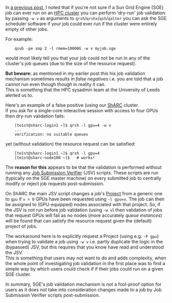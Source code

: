<!--
.. title: Job validation with Grid Engine: false negatives
.. author: Will Furnass
.. slug: sge-job-validation-2
.. date: 2017-04-19 10:15:00 UTC
.. tags:
.. category:
.. link:
.. description:
.. type: text
-->

In [a previous post](link://slug/sge-job-validation), 
I noted that if you're not sure if a Sun Grid Engine (SGE) job can ever run on an [HPC cluster](https://en.wikipedia.org/wiki/Supercomputer)
you can perform 'dry-run' job validation:
by passing `-w v` as arguments to `qrsh`/`qrshx`/`qsh`/`qalter` you can ask the SGE scheduler software 
if your job could ever run if the cluster were entirely empty of other jobs.

For example:

        qsub -pe smp 2 -l rmem=10000G -w v myjob.sge

would most likely tell you that your job could not be run in any of the cluster's job queues 
(due to the size of the resource request).

**But beware:** 
as mentioned in my earlier post 
this his job validation mechanism sometimes results in *false negatives* i.e. you are told that a job cannot run even though though in reality it can.  
This is something that the HPC sysadmin team at the University of Leeds alerted us to.

Here's an example of a false positive (using our [ShARC](https://docs.hpc.shef.ac.uk/en/latest/sharc/) cluster.  
If you ask for a single-core interactive session with access to four GPUs then dry-run validation fails:

        [te1st@sharc-login1 ~]$ qrsh -l gpu=4 -w v
        ...
        verification: no suitable queues

yet (without validation) the resource request can be satisfied:

        [te1st@sharc-login1 ~]$ qrsh -l gpu=4 
        [te1st@sharc-node100 ~]$   # works!

The **reason for this** appears to be that the validation is performed 
without running any [Job Submission Verifier](http://gridscheduler.sourceforge.net/htmlman/htmlman1/jsv.html) (JSV) scripts.
These scripts are run (typically on the SGE master machine) on every submitted job to 
centrally modify or reject job requests post-submission.

On ShARC the main JSV script changes a job's [Project](http://gridscheduler.sourceforge.net/htmlman/htmlman5/project.html?pathrev=V62u5_TAG) 
from a generic one 
to `gpu` 
if `x > 0` GPUs have been requested using `-l gpu=x`.
The job can then be assigned to (GPU-equipped) nodes associated with that project.
So, if the JSV is not run before job validation (using `-w v`) then 
validation of jobs that request GPUs will fail as 
no nodes (more accurately *queue instances*) will be found that can satisfy the resource request 
given the (default) project of jobs.  

The workaround here is to explicitly request a Project (using e.g. `-P gpu`) 
when trying to validate a job using `-w v` 
i.e. partly duplicate the logic in the (bypassed) JSV,
but this requires that you know have read and understood the JSV.  
This is something that users may not want to do and adds complexity, 
when the whole point of investigating job validation in the first place was to 
find a simple way by which users could check if if their jobs could run on a given SGE cluster.

In summary, SGE's job validation mechanism is not a fool-proof option for users as 
it does not take into consideration changes made to a job by Job Submission Verifier scripts post-submission.
